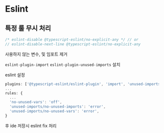# Eslint

## 특정 룰 무시 처리
```ts
/* eslint-disable @typescript-eslint/no-explicit-any */ // or
// eslint-disable-next-line @typescript-eslint/no-explicit-any
```

사용하지 않는 변수, 및 임포트 제거

`eslint-plugin-import` `eslint-plugin-unused-imports` 설치

eslint 설정
```ts
plugins: ['@typescript-eslint/eslint-plugin', 'import', 'unused-imports'],
...
rules: {
  ...
  'no-unused-vars': 'off',
  'unused-imports/no-unused-imports': 'error',
  'unused-imports/no-unused-vars': 'error',
}
```

후 ide 저장시 eslint fix 처리
